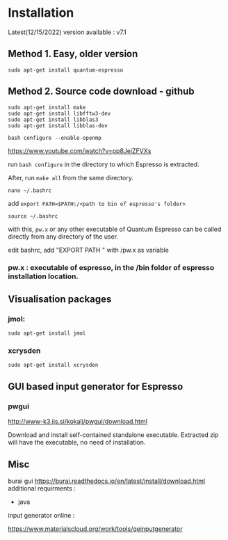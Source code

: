 





# Installation

Latest(12/15/2022) version available : v7.1
## Method 1. Easy, older version
```
sudo apt-get install quantum-espresso
```
## Method 2. Source code download - github
```
sudo apt-get install make
sudo apt-get install libfftw3-dev
sudo apt-get install libblas3
sudo apt-get install libblas-dev
```
```
bash configure --enable-openmp
```
https://www.youtube.com/watch?v=pp8JeiZFVXs

run ```bash configure``` in the directory to which Espresso is extracted.

After, run ```make all``` from the same directory.
```
nano ~/.bashrc
```
add `export PATH=$PATH:/<path to bin of espresso's folder>`
```
source ~/.bashrc
```
with this, `pw.x` or any other executable of Quantum Espresso can be called directly from any directory of the user.

edit bashrc, add "EXPORT PATH " with <path>/pw.x as variable
### pw.x  : executable of espresso, in the /bin folder of espresso installation location.

## Visualisation packages
### jmol:
```
sudo apt-get install jmol
```
### xcrysden
```
sudo apt-get install xcrysden
```
## GUI based input generator for Espresso
### pwgui

http://www-k3.ijs.si/kokalj/pwgui/download.html

Download and install self-contained standalone executable.
Extracted zip will have the executable, no need of installation.

## Misc

burai gui
https://burai.readthedocs.io/en/latest/install/download.html
additional requirments :
+ java 

input generator online :

https://www.materialscloud.org/work/tools/qeinputgenerator
